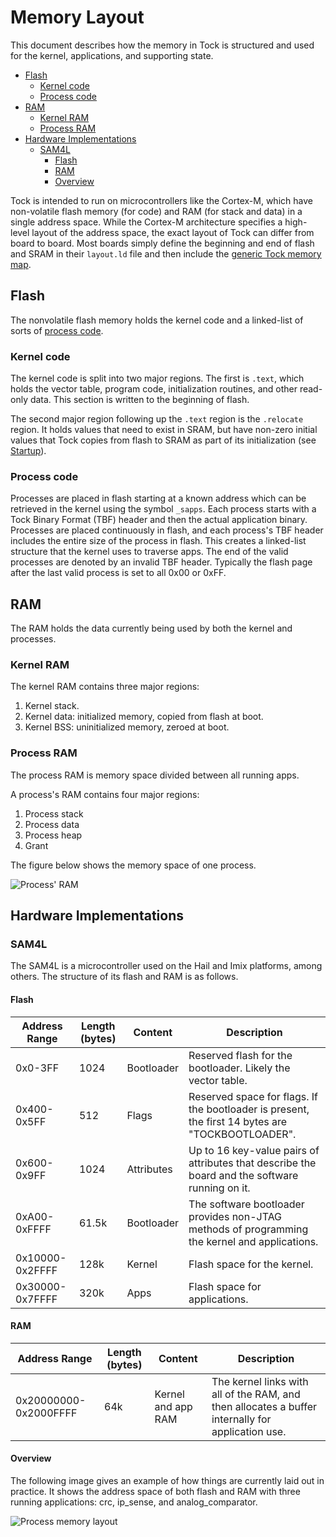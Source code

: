 Memory Layout
=============

This document describes how the memory in Tock is structured and used for the
kernel, applications, and supporting state.

<!-- npm i -g markdown-toc; markdown-toc -i Memory_Layout.md -->

<!-- toc -->

<!-- Build table of contents with tools/toc.sh -->

- [Flash](#flash)
  - [Kernel code](#kernel-code)
  - [Process code](#process-code)
- [RAM](#ram)
  - [Kernel RAM](#kernel-ram)
  - [Process RAM](#process-ram)
- [Hardware Implementations](#hardware-implementations)
  - [SAM4L](#sam4l)
    - [Flash](#flash)
    - [RAM](#ram)
    - [Overview](#overview)

<!-- tocstop -->

Tock is intended to run on microcontrollers like the Cortex-M, which have
non-volatile flash memory (for code) and RAM (for stack and data) in a single
address space. While the Cortex-M architecture specifies a high-level layout of
the address space, the exact layout of Tock can differ from board to board.
Most boards simply define the beginning and end of flash and SRAM in their
`layout.ld` file and then include the [generic Tock memory
map](../boards/kernel_layout.ld).


## Flash

The nonvolatile flash memory holds the kernel code and a linked-list of sorts
of [process code](TockBinaryFormat.md).

### Kernel code

The kernel code is split into two major regions. The first is `.text`, which
holds the vector table, program code, initialization routines, and other
read-only data.  This section is written to the beginning of flash.

The second major region following up the `.text` region is the `.relocate`
region.  It holds values that need to exist in SRAM, but have non-zero initial
values that Tock copies from flash to SRAM as part of its initialization (see
[Startup](Startup.md)).

### Process code

Processes are placed in flash starting at a known address which can be
retrieved in the kernel using the symbol `_sapps`. Each process starts with a
Tock Binary Format (TBF) header and then the actual application binary.
Processes are placed continuously in flash, and each process's TBF header
includes the entire size of the process in flash. This creates a linked-list
structure that the kernel uses to traverse apps. The end of the valid processes
are denoted by an invalid TBF header. Typically the flash page after the last
valid process is set to all 0x00 or 0xFF.

## RAM

The RAM holds the data currently being used by both the kernel and processes.

### Kernel RAM
The kernel RAM contains three major regions:

1. Kernel stack.
2. Kernel data: initialized memory, copied from flash at boot.
3. Kernel BSS: uninitialized memory, zeroed at boot.

### Process RAM
The process RAM is memory space divided between all running apps.

A process's RAM contains four major regions:

1. Process stack
2. Process data
3. Process heap
4. Grant

The figure below shows the memory space of one process.

![Process' RAM](processram.png)

## Hardware Implementations

### SAM4L

The SAM4L is a microcontroller used on the Hail and Imix platforms, among
others. The structure of its flash and RAM is as follows.

#### Flash

| Address Range   | Length (bytes) | Content    | Description                                                                                      |
|-----------------|----------------|------------|--------------------------------------------------------------------------------------------------|
| 0x0-3FF         | 1024           | Bootloader | Reserved flash for the bootloader.  Likely the vector table.                                     |
| 0x400-0x5FF     | 512            | Flags      | Reserved space for flags. If the bootloader is present, the first 14 bytes are "TOCKBOOTLOADER". |
| 0x600-0x9FF     | 1024           | Attributes | Up to 16 key-value pairs of attributes that describe the board and the software running on it.   |
| 0xA00-0xFFFF    | 61.5k          | Bootloader | The software bootloader provides non-JTAG methods of programming the kernel and applications.    |
| 0x10000-0x2FFFF | 128k           | Kernel     | Flash space for the kernel.                                                                      |
| 0x30000-0x7FFFF | 320k           | Apps       | Flash space for applications.                                                                    |

#### RAM

| Address Range         | Length (bytes) | Content            | Description                                                                                       |
|-----------------------|----------------|--------------------|---------------------------------------------------------------------------------------------------|
| 0x20000000-0x2000FFFF | 64k            | Kernel and app RAM | The kernel links with all of the RAM, and then allocates a buffer internally for application use. |

#### Overview

The following image gives an example of how things are currently laid out in practice. It shows the address space of both flash and RAM with three running applications: crc, ip_sense, and analog_comparator.

![Process memory layout](process_memory_layout.png)
